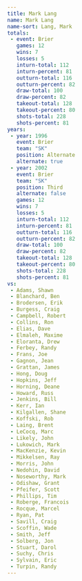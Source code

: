 ```yaml
---
title: Mark Lang
name: Mark Lang
name-sort: Lang, Mark
totals:
 - event: Brier
   games: 12
   wins: 7
   losses: 5
   inturn-total: 112
   inturn-percent: 81
   outturn-total: 116
   outturn-percent: 82
   draw-total: 100
   draw-percent: 82
   takeout-total: 128
   takeout-percent: 80
   shots-total: 228
   shots-percent: 81
years:
 - year: 1996
   event: Brier
   team: "SK"
   position: Alternate
   alternate: true
 - year: 2002
   event: Brier
   team: "SK"
   position: Third
   alternate: false
   games: 12
   wins: 7
   losses: 5
   inturn-total: 112
   inturn-percent: 81
   outturn-total: 116
   outturn-percent: 82
   draw-total: 100
   draw-percent: 82
   takeout-total: 128
   takeout-percent: 80
   shots-total: 228
   shots-percent: 81
vs:
 - Adams, Shawn
 - Blanchard, Ben
 - Brodersen, Erik
 - Burgess, Craig
 - Campbell, Robert
 - Collins, Ron
 - Elias, Dave
 - Elmaleh, Maxime
 - Eloranta, Drew
 - Ferbey, Randy
 - Frans, Joe
 - Gagnon, Jean
 - Grattan, James
 - Hong, Doug
 - Hopkins, Jeff
 - Horning, Deane
 - Howard, Russ
 - Jenkins, Bill
 - Kerr, Ian
 - Kilgallen, Shane
 - Koffski, Rob
 - Laing, Brent
 - LeCocq, Marc
 - Likely, John
 - Lukowich, Mark
 - MacKenzie, Kevin
 - Mikkelsen, Ray
 - Morris, John
 - Nedohin, David
 - Noseworthy, Mark
 - Odishaw, Grant
 - Pfeifer, Scott
 - Phillips, Tim
 - Roberge, Francois
 - Rocque, Marcel
 - Ryan, Pat
 - Savill, Craig
 - Scoffin, Wade
 - Smith, Jeff
 - Solberg, Jon
 - Stuart, Darol
 - Suchy, Chris
 - Sylvain, Eric
 - Turpin, Randy
---
```

